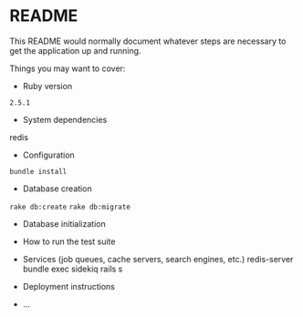 # README

This README would normally document whatever steps are necessary to get the
application up and running.

Things you may want to cover:

* Ruby version

`2.5.1`

* System dependencies

redis

* Configuration

`bundle install`

* Database creation

`rake db:create`
`rake db:migrate`

* Database initialization

* How to run the test suite

* Services (job queues, cache servers, search engines, etc.)
redis-server
bundle exec sidekiq
rails s

* Deployment instructions

* ...
